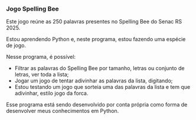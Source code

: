### Jogo Spelling Bee

Este jogo reúne as 250 palavras presentes no Spelling Bee do Senac RS 2025. 

Estou aprendendo Python e, neste programa, estou fazendo uma espécie de jogo.

Nesse programa, é possível:

- Filtrar as palavras do Spelling Bee por tamanho, letras ou conjunto de letras, ver toda a lista;
- Jogar um jogo de tentar adivinhar as palavras da lista, digitando;
- Estou testando um jogo que sorteia uma das palavras da lista e tem que adivinhar, estilo jogo da forca.

Esse programa está sendo desenvolvido por conta própria como forma de desenvolver meus conhecimentos em Python. 

